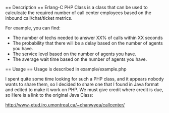 == Description ==
Erlang-C PHP Class is a class that can be used to calculcate the required number of call center employees based on the inbound call/chat/ticket metrics. 

For example, you can find:

* The number of techs needed to answer XX% of calls within XX seconds
* The probability that there will be a delay based on the number of agents you have.
* The service level based on the number of agents you have.
* The average wait time based on the number of agents you have.


== Usage ==
Usage is described in example/example.php





I spent quite some time looking for such a PHP class, and it appears nobody wants to share them, so I decided to share one that I found in Java format and edited to make it work on PHP. We must give credit where credit is due, so Here is a link to the original Java Class:

http://www-etud.iro.umontreal.ca/~chanwyea/callcenter/

